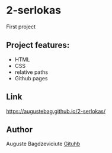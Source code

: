 # 2-serlokas

First project

## Project features:

- HTML
- CSS
- relative paths
- Github pages

## Link

https://augustebag.github.io/2-serlokas/

## Author

Auguste Bagdzeviciute [Gituhb](https://github.com/augustebag)
